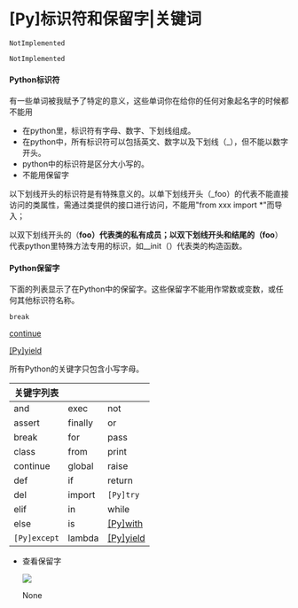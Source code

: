 # \[Py]标识符和保留字|关键词

`NotImplemented`

`NotImplemented`

#### Python标识符

有一些单词被我赋予了特定的意义，这些单词你在给你的任何对象起名字的时候都不能用

-   在python里，标识符有字母、数字、下划线组成。
-   在python中，所有标识符可以包括英文、数字以及下划线（\_），但不能以数字开头。
-   python中的标识符是区分大小写的。
-   不能用保留字

以下划线开头的标识符是有特殊意义的。以单下划线开头（\_foo）的代表不能直接访问的类属性，需通过类提供的接口进行访问，不能用"from xxx import \*"而导入；

以双下划线开头的（**foo）代表类的私有成员；以双下划线开头和结尾的（foo**）代表python里特殊方法专用的标识，如\_\_init（）代表类的构造函数。



#### Python**保留字**

下面的列表显示了在Python中的保留字。这些保留字不能用作常数或变数，或任何其他标识符名称。

`break`

[continue](https://docs.python.org/zh-cn/3.9/reference/simple_stmts.html#continue "continue")&#x20;

[\[Py\]yield](\[Py]yield_4a33mF1MdtNUSmYENBRJMb.md "\[Py]yield")

所有Python的关键字只包含小写字母。

| 关键字列表        |         |                                                                  |
| ------------ | ------- | ---------------------------------------------------------------- |
| and          | exec    | not                                                              |
| assert       | finally | or                                                               |
| break        | for     | pass                                                             |
| class        | from    | print                                                            |
| continue     | global  | raise                                                            |
| def          | if      | return                                                           |
| del          | import  | `[Py]try`                                                        |
| elif         | in      | while                                                            |
| else         | is      | [\[Py\]with](\[Py]with_mRCptztLCNdeHM1z8FMay2.md "\[Py]with")    |
| `[Py]except` | lambda  | [\[Py\]yield](\[Py]yield_4a33mF1MdtNUSmYENBRJMb.md "\[Py]yield") |

-   查看保留字

    ![](../image/image_HXsXq9v04-.png)

    None

